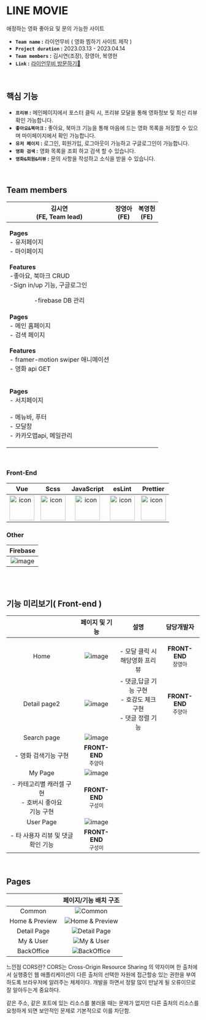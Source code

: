 # LINE MOVIE
애정하는 영화 좋아요 및 문의 가능한 사이트<br />
- **`Team name` :** 라이언무비 ( 영화 찜하기 사이트 제작 )
- **`Project duration` :** 2023.03.13 - 2023.04.14
- **`Team members` :** 김시연(조장), 장영아, 복영헌
- **`Link` :** [라이언무비 방문하기👀](https://movie-33ea4.web.app/)

<br/>

## 핵심 기능
- **`프리뷰` :** 메인페이지에서 포스터 클릭 시, 프리뷰 모달을 통해 영화정보 및 최신 리뷰 확인 가능합니다.
- **`좋아요&북마크` :** 좋아요, 북마크 기능을 통해 마음에 드는 영화 목록을 저장할 수 있으며 마이페이지에서 확인 가능합니다.
- **`유저 페이지` :** 로그인, 회원가입, 로그아웃이 가능하고 구글로그인이 가능합니다.
- **`영화 검색` :** 영화 목록을 조회 하고 검색 할 수 있습니다.
- **`영화&회원&리뷰` :** 문의 사항을 작성하고 소식을 받을 수 있습니다.


<br/>


## Team members



|김시연<br>(FE, Team lead)|장영아<br>(FE)|복영헌<br>(FE)|                     
| :--: | :--: | :--: | 
| <p align="left">**Pages**<br/> - 유저페이지<br/> - 마이페이지 <br /><br/>**Features**<br/>-좋아요, 북마크 CRUD <br/> -Sign in/up 기능, 구글로그인</p> -firebase DB 관리 
| <p align="left">**Pages**<br/> - 메인 홈페이지<br/>- 검색 페이지<br/> <br/>**Features**<br/>- framer-motion swiper 애니메이션 <br/> - 영화 api GET <br/> </p> 
| <p align="left">**Pages**<br/> - 서치페이지<br/><br/> - 메뉴바, 푸터<br/>  - 모달창 <br/> - 카카오맵api, 메일관리 <br/> |



<br/>

### Front-End

Vue|Scss|JavaScript|esLint|Prettier|
|  :--: | :--: | :--: | :--: | :--: |
| <img src="https://github.com/rlatldus/Movie/assets/122216298/8167513d-c43a-4c81-ad28-cc229b9b1ea9" alt="icon" width="65" height="65"/> | <img src="https://techstack-generator.vercel.app/sass-icon.svg" alt="icon" width="65" height="65" />|  <img src="https://techstack-generator.vercel.app/js-icon.svg" alt="icon" width="65" height="65" /> | <img src="https://techstack-generator.vercel.app/eslint-icon.svg" alt="icon" width="65" height="65" /> | <img src="https://techstack-generator.vercel.app/prettier-icon.svg" alt="icon" width="65" height="65" /> |


### Other

Firebase|
| :--: |
| ![image](https://github.com/rlatldus/Movie/assets/122216298/95630a87-0621-4bc2-b5fe-08a62da9a595)|

<br/>

<br/>

## 기능 미리보기( Front-end )


| |페이지 및 기능 |설명|담당개발자|
|:--:|:--:|:--:|:--:|
|Home|![image](https://github.com/rlatldus/Movie/assets/122216298/d39b35e4-4012-41c4-b588-3d350e03618b) | </br> - 모달 클릭 시<br/> 해당영화 프리뷰 | **FRONT-END** </br> `장영아` </br> |
|Detail page2 |![image](https://github.com/rlatldus/Movie/assets/122216298/5cf491e0-c4db-4eea-a888-9fe11eaea4de)| - 댓글,답글 기능 구현 <br/> - 호감도 체크 구현 <br/>- 댓글 정렬 기능  | **FRONT-END** </br> `주양아` </br> |
|Search page |![image](https://github.com/rlatldus/Movie/assets/122216298/503501e3-742a-4a6d-a494-ead30841f979)
| - 영화 검색기능 구현 <br/>| **FRONT-END** </br> `주양아` </br> |
|My Page|![image](https://github.com/rlatldus/Movie/assets/122216298/56edab3a-e69a-4a0a-8b46-fec50663fea8)
| - 카테고리별 캐러셀 구현 <br /> - 호버시 좋아요<br/> 기능 구현 |  **FRONT-END** </br> `구성미` </br> |
| User Page |![image](https://github.com/rlatldus/Movie/assets/122216298/9f26ceb1-ea82-4f78-a0c9-54000034db78)
| - 타 사용자 리뷰 및 댓글 확인 기능 |**FRONT-END** </br>`구성미` </br>|
<br/>

## Pages

| |페이지/기능 배치 구조|
| :--: | :--: |
|Common|![Common](https://user-images.githubusercontent.com/122377401/233072429-c8a09ffe-e11b-4c63-89ec-04ebaaa7d002.png)|
|Home & Preview|![Home & Preview](https://user-images.githubusercontent.com/122377401/233072426-3177b9fa-e992-4d40-91f3-cd372d3cdbae.png)| 
|Detail Page|![Detail Page](https://user-images.githubusercontent.com/122377401/233072424-b855b592-797c-4fc9-828c-2d9dba372fb3.png)| 
|My & User |![My & User](https://user-images.githubusercontent.com/122377401/233072422-e4ffc00a-c2bb-4833-bdea-f9e70e922801.png)| 
|BackOffice |![BackOffice](https://user-images.githubusercontent.com/122377401/233072414-091c8f1a-a03b-447e-b267-d7197ab1aa42.png)| 


느낀점 
CORS란?
CORS는 Cross-Origin Resource Sharing 의 약자이며 한 출처에서 실행중인 웹 애플리케이션이 다른 출처의 선택한 자원에 접근할숭 있는 권한을 부여하도록 브라우저에 알려주는 체제이다.
개발을 하면서 정말 많이 만날게 될 오류이므로 잘 알아두는게 중요하다.

같은 주소, 같은 포트에 있는 리소스를 불러올 때는 문제가 없지만 다른 출처의 리소스를 요청하게 되면 보안적인 문제로 기본적으로 이를 차단함.



